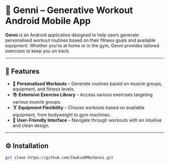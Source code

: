 # 💪 Genni – Generative Workout Android Mobile App

**Genni** is an Android application designed to help users generate personalised workout routines based on their fitness goals and available equipment. Whether you're at home or in the gym, Genni provides tailored exercises to keep you on track.

---

## 🚀 Features

- 🎯 **Personalised Workouts** – Generate routines based on muscle groups, equipment, and fitness levels.
- 📚 **Extensive Exercise Library** – Access various exercises targeting various muscle groups.
- 🏋️ **Equipment Flexibility** – Choose workouts based on available equipment, from bodyweight to gym machines.
- 🧭 **User-Friendly Interface** – Navigate through workouts with an intuitive and clean design.

---

## ⚙️ Installation

```bash
git clone https://github.com/IkubieDMU/Genni.git
```
